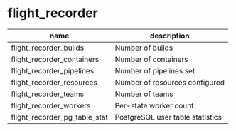 # flight_recorder


| name | description |
| ---- | ----------- |
| flight_recorder_builds | Number of builds |
| flight_recorder_containers | Number of containers |
| flight_recorder_pipelines | Number of pipelines set |
| flight_recorder_resources | Number of resources configured |
| flight_recorder_teams | Number of teams |
| flight_recorder_workers | Per-state worker count |
| flight_recorder_pg_table_stat | PostgreSQL user table statistics |
